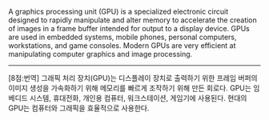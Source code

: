 A graphics processing unit (GPU) is a specialized electronic circuit designed to rapidly manipulate and alter memory to accelerate the creation of images in a frame buffer intended for output to a display device. GPUs are used in embedded systems, mobile phones, personal computers, workstations, and game consoles. Modern GPUs are very efficient at manipulating computer graphics and image processing.

*  *  *
[8점:번역]
그래픽 처리 장치(GPU)는 디스플레이 장치로 출력하기 위한 프레임 버퍼의 이미지 생성을 가속화하기 위해 메모리를 빠르게 조작하기 위해 만든 회로다. GPU는 임베디드 시스템, 휴대전화, 개인용 컴퓨터, 워크스테이션, 게임기에 사용된다. 현대의 GPU는 컴퓨터와 그래픽을 효율적으로 사용한다.
